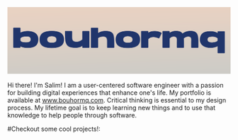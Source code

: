 ![Github Profile Banner](https://github.com/bouhormq/bouhormq/blob/main/github-profile-banner.png)

Hi there! I'm Salim! 
I am a user-centered software engineer with a passion for building digital experiences that enhance one's life. My portfolio is available at www.bouhormq.com. Critical thinking is essential to my design process. My lifetime goal is to keep learning new things and to use that knowledge to help people through software. 

#Checkout some cool projects!:
